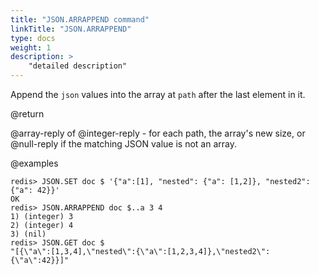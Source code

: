 ```yaml
---
title: "JSON.ARRAPPEND command"
linkTitle: "JSON.ARRAPPEND"
type: docs
weight: 1
description: >
    "detailed description"
---
```


Append the `json` values into the array at `path` after the last element in it.

@return

@array-reply of @integer-reply - for each path, the array's new size, or @null-reply if the matching JSON value is not an array.

@examples

```
redis> JSON.SET doc $ '{"a":[1], "nested": {"a": [1,2]}, "nested2": {"a": 42}}'
OK
redis> JSON.ARRAPPEND doc $..a 3 4
1) (integer) 3
2) (integer) 4
3) (nil)
redis> JSON.GET doc $
"[{\"a\":[1,3,4],\"nested\":{\"a\":[1,2,3,4]},\"nested2\":{\"a\":42}}]"
```
